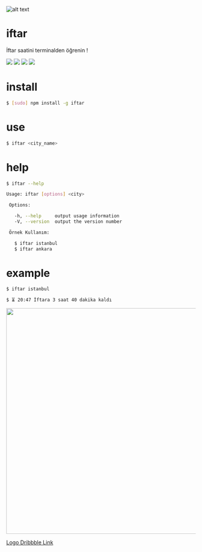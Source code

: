 ![alt
text](pin-istanbul-city.png)

# iftar
İftar saatini terminalden öğrenin !

<img src="https://img.shields.io/npm/dt/iftar.svg?maxAge=2592000">
<img src="https://img.shields.io/npm/v/iftar.svg?maxAge=2592000">
<img src="https://img.shields.io/npm/l/iftar.svg?maxAge=2592000">
<img src="https://img.shields.io/badge/cli-iftar-orange.svg?maxAge=2592000">

# install

```bash
$ [sudo] npm install -g iftar
```

# use

```bash
$ iftar <city_name>
```

# help

```bash
$ iftar --help

Usage: iftar [options] <city>

 Options:

   -h, --help     output usage information
   -V, --version  output the version number

 Örnek Kullanım:

   $ iftar istanbul
   $ iftar ankara
```

# example

```bash
$ iftar istanbul

$ ⏳ 20:47 İftara 3 saat 40 dakika kaldı
```

<p align="center">
<a href="https://asciinema.org/a/4kl96d4dq2ocfzoagust6oj7p" target="_blank"><img src="https://asciinema.org/a/4kl96d4dq2ocfzoagust6oj7p.png" width="600" /></a>
</p>

<a href="https://dribbble.com/shots/1961669-Pin-Istanbul-City">Logo Dribbble Link</a>
